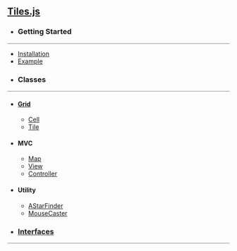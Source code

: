 ## [Tiles.js](/)
<div class='logo'></div>

* ### Getting Started
<hr style='width:100%; opacity:.5;' />

  * [Installation](#0)
  * [Example](#0)
* ### Classes
<hr style='width:100%;opacity:.5;'/>

  * #### [Grid](#1)
    * [Cell](#2)
    * [Tile](#3)
  * #### MVC 
    * [Map](#4)
    * [View](#5)
    * [Controller](#6)
  * #### Utility
    * [AStarFinder](#7)
    * [MouseCaster](#8)
* ### [Interfaces](#9)
<hr style='width:100%;opacity:.5;'/>